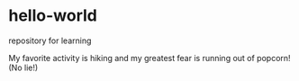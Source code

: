 # hello-world
repository for learning

My favorite activity is hiking and my greatest fear is running out of popcorn! (No lie!)
